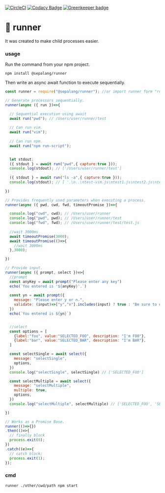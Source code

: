 [![CircleCI](https://circleci.com/gh/sepalang/runner/tree/master.svg?style=shield)](https://circleci.com/gh/sepalang/runner/tree/master)
[![Codacy Badge](https://api.codacy.com/project/badge/Grade/36b7164939d746e99394686e9dbdc9b5)](https://www.codacy.com/app/labeldock/runner?utm_source=github.com&amp;utm_medium=referral&amp;utm_content=sepalang/runner&amp;utm_campaign=Badge_Grade)
[![Greenkeeper badge](https://badges.greenkeeper.io/sepalang/runner.svg)](https://greenkeeper.io/)

# 🏃 runner
It was created to make child processes easier.

### usage
Run the command from your npm project.
```
npm install @sepalang/runner
```

Then write an async await function to execute sequentially.
```js
const runner = require("@sepalang/runner"); //or import runner form "runner";

// Generate processors sequentially.
runner(async ({ run })=>{

  // Sequential execution using await
  await run("pwd"); // /Users/user/runner/test
  
  // Can run vim.
  await run("vim");
  
  // Can run npm.
  await run("npm run-script");
  

  let stdout;
  ({ stdout } = await run("pwd",{ capture:true }));
  console.log(stdout); // ['/Users/user/runner/test']
  
  ({ stdout } = await run("ls -a",{ capture:true }));
  console.log(stdout); // [ '.\n..\ntest-vim.js\ntest1.js\ntest2.js\ntest3.js' ]
  
})

// Provides frequently used parameters when executing a process.
runner(async ({ pwd, cwd, fwd, timeoutPromise })=>{

  console.log("cwd", cwd); // /Users/user/runner
  console.log("pwd", pwd); // /Users/user/runner/test
  console.log("fwd", fwd); // /Users/user/runner/test/test.js
  
  //wait 3000ms
  await timeoutPromise(3000);  
  await timeoutPromise(()=>{
    //wait 3000ms
  },3000);

})

// Provide input.
runner(async ({ prompt, select })=>{
  //prompt
  const anyKey = await prompt("Please enter any key")
  echo(`You entered is '${anyKey}'.`)
  
  const yn = await prompt({
    message: "Please enter y or n.",
    validate: (input)=>["y","n"].includes(input) ? true : "Be sure to enter y or n."
  })
  echo(`You entered is ${yn}`)


  //select
  const options = [
    {label:"foo", value:"SELECTED_FOO", description: "I'm FOO"},
    {label:"bar", value:"SELECTED_BAR", description: "I'm BAR"},
  ]

  const selectSingle = await select({
    message: "selectSingle",
    options,
  })
  console.log("selectSingle", selectSingle) // ['SELECTED_FOO']

  const selectMultiple = await select({
    message: "selectMultiple",
    multiple: true,
    options,
  })
  console.log("selectMultiple", selectMultiple) // ['SELECTED_FOO', 'SELECTED_BAR']

})

// Works as a Promise Base.
runner(()=>{})
.then(()=>{
  // finally block
  process.exit(0);
})
.catch((e)=>{
  // catch block;
  process.exit(1);
});

```

### cmd
```
runner ./other/cwd/path npm start
```
